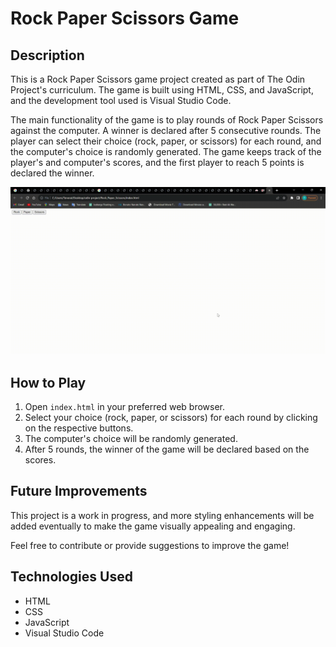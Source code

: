# Rock Paper Scissors Game

## Description

This is a Rock Paper Scissors game project created as part of The Odin Project's curriculum. The game is built using HTML, CSS, and JavaScript, and the development tool used is Visual Studio Code.

The main functionality of the game is to play rounds of Rock Paper Scissors against the computer. A winner is declared after 5 consecutive rounds. The player can select their choice (rock, paper, or scissors) for each round, and the computer's choice is randomly generated. The game keeps track of the player's and computer's scores, and the first player to reach 5 points is declared the winner.

![Gameplay Gif](Rock-Paper-Scissors.gif)

## How to Play

1. Open `index.html` in your preferred web browser.
2. Select your choice (rock, paper, or scissors) for each round by clicking on the respective buttons.
3. The computer's choice will be randomly generated.
4. After 5 rounds, the winner of the game will be declared based on the scores.

## Future Improvements

This project is a work in progress, and more styling enhancements will be added eventually to make the game visually appealing and engaging.

Feel free to contribute or provide suggestions to improve the game!

## Technologies Used

- HTML
- CSS
- JavaScript
- Visual Studio Code